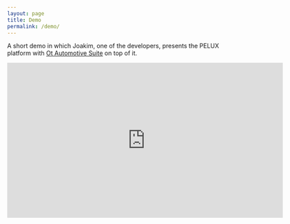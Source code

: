 ```yaml
---
layout: page
title: Demo
permalink: /demo/
---
```


A short demo in which Joakim, one of the developers, presents the PELUX platform with [Ot Automotive Suite](https://www.qt.io/qt-automotive-suite/) on top of it.

<iframe width="640" height="360" src="https://www.youtube.com/embed/rD0HN74U1mM" frameborder="0" allowfullscreen></iframe>
